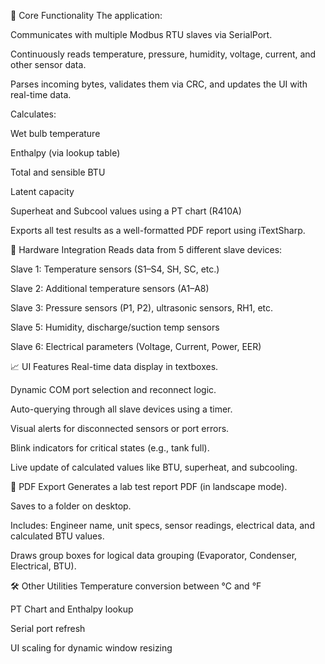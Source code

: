 🧩 Core Functionality
The application:

Communicates with multiple Modbus RTU slaves via SerialPort.

Continuously reads temperature, pressure, humidity, voltage, current, and other sensor data.

Parses incoming bytes, validates them via CRC, and updates the UI with real-time data.

Calculates:

Wet bulb temperature

Enthalpy (via lookup table)

Total and sensible BTU

Latent capacity

Superheat and Subcool values using a PT chart (R410A)

Exports all test results as a well-formatted PDF report using iTextSharp.

🔌 Hardware Integration
Reads data from 5 different slave devices:

Slave 1: Temperature sensors (S1–S4, SH, SC, etc.)

Slave 2: Additional temperature sensors (A1–A8)

Slave 3: Pressure sensors (P1, P2), ultrasonic sensors, RH1, etc.

Slave 5: Humidity, discharge/suction temp sensors

Slave 6: Electrical parameters (Voltage, Current, Power, EER)

📈 UI Features
Real-time data display in textboxes.

Dynamic COM port selection and reconnect logic.

Auto-querying through all slave devices using a timer.

Visual alerts for disconnected sensors or port errors.

Blink indicators for critical states (e.g., tank full).

Live update of calculated values like BTU, superheat, and subcooling.

📄 PDF Export
Generates a lab test report PDF (in landscape mode).

Saves to a folder on desktop.

Includes: Engineer name, unit specs, sensor readings, electrical data, and calculated BTU values.

Draws group boxes for logical data grouping (Evaporator, Condenser, Electrical, BTU).

🛠️ Other Utilities
Temperature conversion between °C and °F

PT Chart and Enthalpy lookup

Serial port refresh

UI scaling for dynamic window resizing

